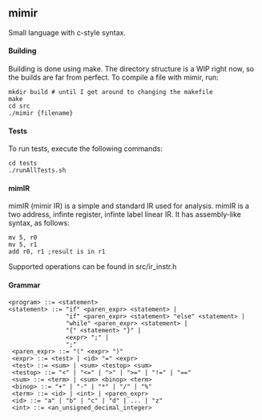 ## mimir

Small language with c-style syntax.

#### Building
Building is done using make. The directory structure is a WIP right now, so the builds are far from perfect. To compile a file with mimir, run:

```
mkdir build # until I get around to changing the makefile
make
cd src
./mimir {filename}
```

#### Tests
To run tests, execute the following commands:
```
cd tests
./runAllTests.sh
```

#### mimIR

mimIR (mimir IR) is a simple and standard IR used for analysis. mimIR is a two address, infinte register, infinte
label linear IR. It has assembly-like syntax, as follows:
```
mv 5, r0
mv 5, r1
add r0, r1 ;result is in r1
```
Supported operations can be found in src/ir_instr.h


#### Grammar
```
<program> ::= <statement>
<statement> ::= "if" <paren_expr> <statement> |
                "if" <paren_expr> <statement> "else" <statement> |
                "while" <paren_expr> <statement> |
                "{" <statement> "}" |
                <expr> ";" |
                ";"
 <paren_expr> ::= "(" <expr> ")"
 <expr> ::= <test> | <id> "=" <expr>
 <test> ::= <sum> | <sum> <testop> <sum>
 <testop> ::= "<" | "<=" | ">" | ">=" | "!=" | "=="
 <sum> ::= <term> | <sum> <binop> <term>
 <binop> ::= "+" | "-" | "*" | "/" | "%"
 <term> ::= <id> | <int> | <paren_expr>
 <id> ::= "a" | "b" | "c" | "d" | ... | "z"
 <int> ::= <an_unsigned_decimal_integer>
```
